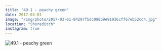 ```yaml
---
title: "49.1 - peachy green"
date: 2017-03-01
image: "/img/photo/2017-03-01-84297f5dc090b9e91936cff67eb52cd4.jpg"
location: "Shoreditch"
instagram: true
---
```


![49.1 - peachy green](/img/photo/2017-03-01-84297f5dc090b9e91936cff67eb52cd4.jpg)
